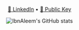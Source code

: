<div align="center">
  <p align="center">
    <a target="_blank" href="https://www.linkedin.com/in/shaffan-aleem-b7a852255/">💼 LinkedIn</a> •
    <a target="_blank" href="https://github.com/ibnaleem/ibnaleem/blob/main/public_key.asc">🔑 Public Key</a>
  </p>
  
![IbnAleem's GitHub stats](https://github-readme-stats.vercel.app/api?username=ibnaleem&show_icons=true&theme=transparent)

